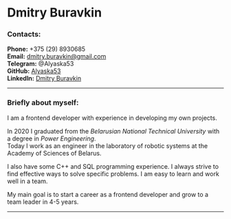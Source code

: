 # Dmitry Buravkin

### Contacts:

**Phone:** +375 (29) 8930685  
**Email:** dmitry.buravkin@gmail.com    
**Telegram:** @Alyaska53  
**GitHub:** [Alyaska53](https://github.com/Alyaska53)  
**LinkedIn:** [Dmitry Buravkin](https://www.linkedin.com/in/dmitry-buravkin/)  

***

### Briefly about myself: 

I am a frontend developer with experience in developing my own projects. 

In 2020 I graduated from the _Belarusian National Technical University_ with a degree in _Power Engineering_.  
Today I work as an engineer in the laboratory of robotic systems at the Academy of Sciences of Belarus.

I also have some C++ and SQL programming experience. 
I always strive to find effective ways to solve specific problems. I am easy to learn and work well in a team.

My main goal is to start a career as a frontend developer and grow to a team leader in 4-5 years.

***